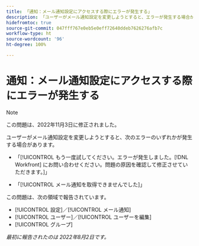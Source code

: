 ```yaml
---
title: 「通知：メール通知設定にアクセスする際にエラーが発生する」
description: 「ユーザーがメール通知設定を変更しようとすると、エラーが発生する場合があります。」
hidefromtoc: true
source-git-commit: 047fff767e0eb5e0eff72640ddeb7626276afb7c
workflow-type: ht
source-wordcount: '96'
ht-degree: 100%

---
```



# 通知：メール通知設定にアクセスする際にエラーが発生する

>[!NOTE]
>
>この問題は、2022年11月3日に修正されました。

ユーザーがメール通知設定を変更しようとすると、次のエラーのいずれかが発生する場合があります。

* 「[!UICONTROL もう一度試してください。エラーが発生しました。[!DNL Workfront] にお問い合わせください。問題の原因を確認して修正させていただきます。]」

* 「[!UICONTROL メール通知を取得できませんでした]」

この問題は、次の領域で報告されています。

* [!UICONTROL 設定]／[!UICONTROL メール通知]
* [!UICONTROL ユーザー]／[!UICONTROL ユーザーを編集]
* [!UICONTROL グループ]

_最初に報告されたのは 2022年8月2日です。_

